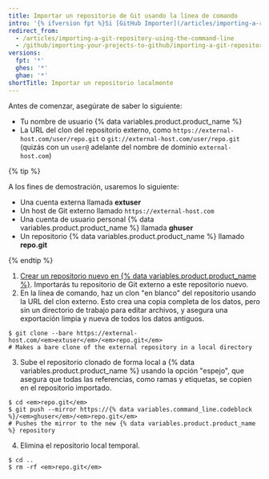 ```yaml
---
title: Importar un repositorio de Git usando la línea de comando
intro: '{% ifversion fpt %}Si [GitHub Importer](/articles/importing-a-repository-with-github-importer) no se ajusta a tus necesidades, por ejemplo, si tu código existente se hospeda en una red privada, entonces te recomendamos importar utilizando la línea de comandos.{% else %}Importar proyectos de Git utilizando la línea de comandos es adecuado cuando tu código existente se encuentra hospedado en una red privada.{% endif %}'
redirect_from:
  - /articles/importing-a-git-repository-using-the-command-line
  - /github/importing-your-projects-to-github/importing-a-git-repository-using-the-command-line
versions:
  fpt: '*'
  ghes: '*'
  ghae: '*'
shortTitle: Importar un repositorio localmente
---
```


Antes de comenzar, asegúrate de saber lo siguiente:

- Tu nombre de usuario {% data variables.product.product_name %}
- La URL del clon del repositorio externo, como `https://external-host.com/user/repo.git` o `git://external-host.com/user/repo.git` (quizás con un `user@` adelante del nombre de dominio `external-host.com`)

{% tip %}

A los fines de demostración, usaremos lo siguiente:

- Una cuenta externa llamada **extuser**
- Un host de Git externo llamado `https://external-host.com`
- Una cuenta de usuario personal {% data variables.product.product_name %} llamada **ghuser**
- Un repositorio {% data variables.product.product_name %} llamado **repo.git**

{% endtip %}

1. [Crear un repositorio nuevo en {% data variables.product.product_name %}](/articles/creating-a-new-repository). Importarás tu repositorio de Git externo a este repositorio nuevo.
2. En la línea de comando, haz un clon "en blanco" del repositorio usando la URL del clon externo. Esto crea una copia completa de los datos, pero sin un directorio de trabajo para editar archivos, y asegura una exportación limpia y nueva de todos los datos antiguos.
  ```shell
  $ git clone --bare https://external-host.com/<em>extuser</em>/<em>repo.git</em>
  # Makes a bare clone of the external repository in a local directory
  ```
3. Sube el repositorio clonado de forma local a {% data variables.product.product_name %} usando la opción "espejo", que asegura que todas las referencias, como ramas y etiquetas, se copien en el repositorio importado.
  ```shell
  $ cd <em>repo.git</em>
  $ git push --mirror https://{% data variables.command_line.codeblock %}/<em>ghuser</em>/<em>repo.git</em>
  # Pushes the mirror to the new {% data variables.product.product_name %} repository
  ```
4. Elimina el repositorio local temporal.
  ```shell
  $ cd ..
  $ rm -rf <em>repo.git</em>
  ```
